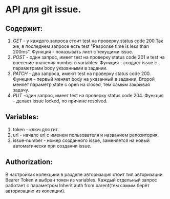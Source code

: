 # API для git issue.
## Содержит:
1. *GET* - у каждого запроса стоит test на проверку status code 200.Так же, в последнем запросе есть test "Response time is less than 200ms". Функция - показывать лист с текущими issue.
1. *POST* - один запрос, имеет test на проверку status code 201 и test на внесение значения number в variables. Функция - создаёт issue с параметрами body указанными в задании.
1. *PATCH* - два запроса, имеют test на проверку status code 200. Функция - первый меняет body на указанный в задании. Второй меняет параметр state с open на closed, тем самым закрывая задачу.
1. *PUT* -один запрос, имеет test на проверку status code 204. Функция - делает issue locked, по причине resolved.
## Variables:
1. token - ключ для гит.
1. url - начало url с именем пользователя и названием репозитория.
1. issue-number - номер созданного issue, заменяется на новый автоматически при создании issue.
## Authorization:
В настройках колекциии в разделе авторизация стоит тип авторизации Bearer Token и выбран токен из variables. Каждый отдельный запрос работает с параметром Inherit auth from parent(тем самым берёт авторизацию из колекции).
